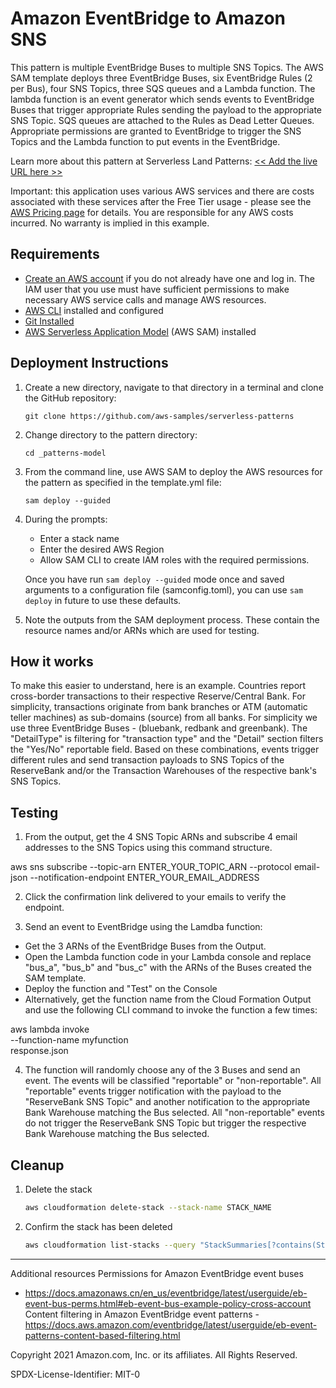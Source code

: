 # Amazon EventBridge to Amazon SNS

This pattern is multiple EventBridge Buses to multiple SNS Topics.  The AWS SAM template deploys three EventBridge Buses, six EventBridge Rules (2 per Bus),  four SNS Topics, three SQS queues and a Lambda function.  The lambda function is an event generator which sends events to EventBridge Buses that trigger appropriate Rules sending the payload to the appropriate SNS Topic.  SQS queues are attached to the Rules as Dead Letter Queues. Appropriate permissions are granted to EventBridge to trigger the SNS Topics and the Lambda function to put events in the EventBridge.

Learn more about this pattern at Serverless Land Patterns: [<< Add the live URL here >>](https://serverlessland.com/patterns/eventbridge-sns.)

Important: this application uses various AWS services and there are costs associated with these services after the Free Tier usage - please see the [AWS Pricing page](https://aws.amazon.com/pricing/) for details. You are responsible for any AWS costs incurred. No warranty is implied in this example.

## Requirements

* [Create an AWS account](https://portal.aws.amazon.com/gp/aws/developer/registration/index.html) if you do not already have one and log in. The IAM user that you use must have sufficient permissions to make necessary AWS service calls and manage AWS resources.
* [AWS CLI](https://docs.aws.amazon.com/cli/latest/userguide/install-cliv2.html) installed and configured
* [Git Installed](https://git-scm.com/book/en/v2/Getting-Started-Installing-Git)
* [AWS Serverless Application Model](https://docs.aws.amazon.com/serverless-application-model/latest/developerguide/serverless-sam-cli-install.html) (AWS SAM) installed

## Deployment Instructions

1. Create a new directory, navigate to that directory in a terminal and clone the GitHub repository:
    ``` 
    git clone https://github.com/aws-samples/serverless-patterns
    ```
1. Change directory to the pattern directory:
    ```
    cd _patterns-model
    ```
1. From the command line, use AWS SAM to deploy the AWS resources for the pattern as specified in the template.yml file:
    ```
    sam deploy --guided
    ```
1. During the prompts:
    * Enter a stack name
    * Enter the desired AWS Region
    * Allow SAM CLI to create IAM roles with the required permissions.

    Once you have run `sam deploy --guided` mode once and saved arguments to a configuration file (samconfig.toml), you can use `sam deploy` in future to use these defaults.

1. Note the outputs from the SAM deployment process. These contain the resource names and/or ARNs which are used for testing.

## How it works

To make this easier to understand, here is an example.  Countries report cross-border transactions to their respective Reserve/Central Bank.  For simplicity, transactions originate from bank branches or ATM (automatic teller machines) as sub-domains (source) from all banks.  For simplicity we use three EventBridge Buses - (bluebank, redbank and greenbank).  The "DetailType" is filtering for "transaction type" and the "Detail" section filters the "Yes/No" reportable field.  Based on these combinations, events trigger different rules and send transaction payloads to SNS Topics of the ReserveBank and/or the Transaction Warehouses of the respective bank's SNS Topics.

## Testing

1. From the output, get the 4 SNS Topic ARNs and subscribe 4 email addresses to the SNS Topics using this command structure.

aws sns subscribe --topic-arn ENTER_YOUR_TOPIC_ARN --protocol email-json --notification-endpoint ENTER_YOUR_EMAIL_ADDRESS

2. Click the confirmation link delivered to your emails to verify the endpoint.

3. Send an event to EventBridge using the Lamdba function:
- Get the 3 ARNs of the EventBridge Buses from the Output.
- Open the Lambda function code in your Lambda console and replace "bus_a", "bus_b" and "bus_c" with the ARNs of the Buses created the SAM template.
- Deploy the function and "Test" on the Console
- Alternatively, get the function name from the Cloud Formation Output and use the following CLI command to invoke the function a few times:

aws lambda invoke \
    --function-name myfunction \
    response.json

4. The function will randomly choose any of the 3 Buses and send an event.  The events will be classified "reportable" or "non-reportable".  All "reportable" events trigger notification with the payload to the "ReserveBank SNS Topic" and another notification to the appropriate Bank Warehouse matching the Bus selected.  All "non-reportable" events do not trigger the ReserveBank SNS Topic but trigger the respective Bank Warehouse matching the Bus selected.


## Cleanup
 
1. Delete the stack
    ```bash
    aws cloudformation delete-stack --stack-name STACK_NAME
    ```
1. Confirm the stack has been deleted
    ```bash
    aws cloudformation list-stacks --query "StackSummaries[?contains(StackName,'STACK_NAME')].StackStatus"
    
    ```
----
Additional resources
Permissions for Amazon EventBridge event buses
 - https://docs.amazonaws.cn/en_us/eventbridge/latest/userguide/eb-event-bus-perms.html#eb-event-bus-example-policy-cross-account
Content filtering in Amazon EventBridge event patterns - https://docs.aws.amazon.com/eventbridge/latest/userguide/eb-event-patterns-content-based-filtering.html


Copyright 2021 Amazon.com, Inc. or its affiliates. All Rights Reserved.

SPDX-License-Identifier: MIT-0
